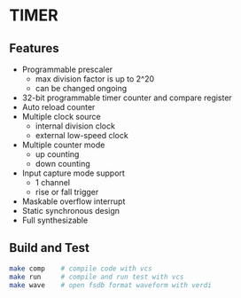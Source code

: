 # TIMER

## Features
* Programmable prescaler
    * max division factor is up to 2^20
    * can be changed ongoing
* 32-bit programmable timer counter and compare register
* Auto reload counter
* Multiple clock source
    * internal division clock
    * external low-speed clock
* Multiple counter mode
    * up counting
    * down counting
* Input capture mode support
    * 1 channel
    * rise or fall trigger
* Maskable overflow interrupt
* Static synchronous design
* Full synthesizable

## Build and Test
```bash
make comp    # compile code with vcs
make run     # compile and run test with vcs
make wave    # open fsdb format waveform with verdi
```